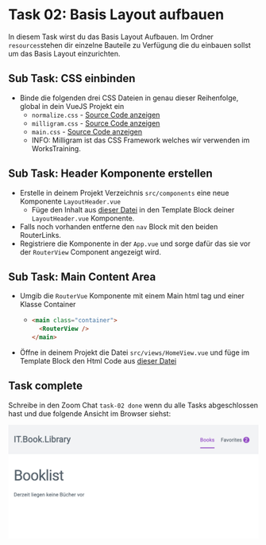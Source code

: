# Task 02: Basis Layout aufbauen

In diesem Task wirst du das Basis Layout Aufbauen. Im Ordner `resources`stehen dir einzelne Bauteile zu Verfügung die du einbauen sollst um das Basis Layout einzurichten.

## Sub Task: CSS einbinden

- Binde die folgenden drei CSS Dateien in genau dieser Reihenfolge, global in dein VueJS Projekt ein
  - `normalize.css` - [Source Code anzeigen](https://raw.githubusercontent.com/may17/bookmanager-example/tasks/task-02-basis-layout-einrichten/resources/normalize.css)
  - `milligram.css` - [Source Code anzeigen](https://raw.githubusercontent.com/may17/bookmanager-example/tasks/task-02-basis-layout-einrichten/resources/milligram.css)
  - `main.css` - [Source Code anzeigen](https://raw.githubusercontent.com/may17/bookmanager-example/tasks/task-02-basis-layout-einrichten/resources/main.css)
  - INFO: Milligram ist das CSS Framework welches wir verwenden im WorksTraining.

## Sub Task: Header Komponente erstellen

- Erstelle in deinem Projekt Verzeichnis `src/components` eine neue Komponente `LayoutHeader.vue`
  - Füge den Inhalt aus [dieser Datei](https://raw.githubusercontent.com/may17/bookmanager-example/tasks/task-02-basis-layout-einrichten/resources/LayoutHeaderTemplate.html) in den Template Block deiner `LayoutHeader.vue` Komponente.
- Falls noch vorhanden entferne den `nav` Block mit den beiden RouterLinks.
- Registriere die Komponente in der `App.vue` und sorge dafür das sie vor der `RouterView` Component angezeigt wird.

## Sub Task: Main Content Area

- Umgib die `RouterVue` Komponente mit einem Main html tag und einer Klasse Container
  - ```html
    <main class="container">
      <RouterView />
    </main>
    ```
- Öffne in deinem Projekt die Datei `src/views/HomeView.vue` und füge im Template Block den Html Code aus [dieser Datei](https://raw.githubusercontent.com/may17/bookmanager-example/tasks/task-02-basis-layout-einrichten/resources/HomeViewTepmlate.html)

## Task complete

Schreibe in den Zoom Chat `task-02 done` wenn du alle Tasks abgeschlossen hast und due folgende Ansicht im Browser siehst:

![](img/result.png)
